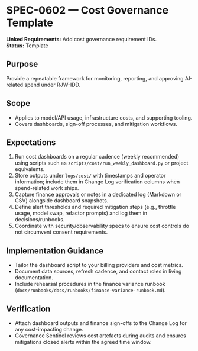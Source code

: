 # SPEC-0602 — Cost Governance Template

**Linked Requirements:** Add cost governance requirement IDs.  
**Status:** Template

## Purpose
Provide a repeatable framework for monitoring, reporting, and approving AI-related spend under RJW-IDD.

## Scope
- Applies to model/API usage, infrastructure costs, and supporting tooling.
- Covers dashboards, sign-off processes, and mitigation workflows.

## Expectations
1. Run cost dashboards on a regular cadence (weekly recommended) using scripts such as `scripts/cost/run_weekly_dashboard.py` or project equivalents.
2. Store outputs under `logs/cost/` with timestamps and operator information; include them in Change Log verification columns when spend-related work ships.
3. Capture finance approvals or notes in a dedicated log (Markdown or CSV) alongside dashboard snapshots.
4. Define alert thresholds and required mitigation steps (e.g., throttle usage, model swap, refactor prompts) and log them in decisions/runbooks.
5. Coordinate with security/observability specs to ensure cost controls do not circumvent consent requirements.

## Implementation Guidance
- Tailor the dashboard script to your billing providers and cost metrics.
- Document data sources, refresh cadence, and contact roles in living documentation.
- Include rehearsal procedures in the finance variance runbook (`docs/runbooks/docs/runbooks/finance-variance-runbook.md`).

## Verification
- Attach dashboard outputs and finance sign-offs to the Change Log for any cost-impacting change.
- Governance Sentinel reviews cost artefacts during audits and ensures mitigations closed alerts within the agreed time window.
